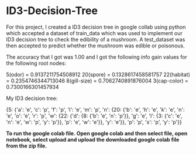 # ID3-Decision-Tree

For this project, I created a ID3 decision tree in google collab using python which accepted a dataset of train_data which was used to implement our ID3 decision tree to check the edibility of a mushroom. A test_dataset was then accepted to predict whether the mushroom was edible or poisonous. 

The accuracy that I got was 1.00 and I got the following info gain values for the following root nodes:

5(odor) = 0.9137211754508912
20(spore) = 0.1328617458581757
22(habitat) = 0.2354746344713046
8(gill-size) = 0.7062740891876004
3(cap-color) = 0.7300166301457934

My ID3 decision tree:

{5: {'a': 'e',
     'c': 'p',
     'f': 'p',
     'l': 'e',
     'm': 'p',
     'n': {20: {'b': 'e',
                'h': 'e',
                'k': 'e',
                'n': 'e',
                'o': 'e',
                'r': 'p',
                'w': {22: {'d': {8: {'b': 'e', 'n': 'p'}},
                           'g': 'e',
                           'l': {3: {'c': 'e', 'n': 'e', 'w': 'p', 'y': 'p'}},
                           'p': 'e',
                           'w': 'e'}},
                'y': 'e'}},
     'p': 'p',
     's': 'p',
     'y': 'p'}}

**To run the google colab file. Open google colab and then select file, open notebook, select upload and upload the downloaded google colab file from the zip file.**
